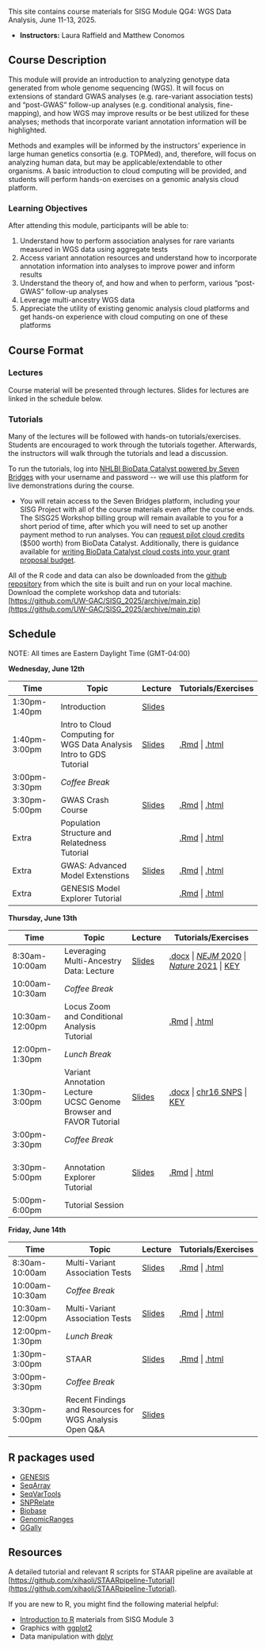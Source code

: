 This site contains course materials for SISG Module QG4: WGS Data Analysis, June 11-13, 2025. 

- **Instructors:** Laura Raffield and Matthew Conomos

## Course Description
This module will provide an introduction to analyzing genotype data generated from whole genome sequencing (WGS). It will focus on extensions of standard GWAS analyses (e.g. rare-variant association tests) and “post-GWAS” follow-up analyses (e.g. conditional analysis, fine-mapping), and how WGS may improve results or be best utilized for these analyses; methods that incorporate variant annotation information will be highlighted.

Methods and examples will be informed by the instructors’ experience in large human genetics consortia (e.g. TOPMed), and, therefore, will focus on analyzing human data, but may be applicable/extendable to other organisms. A basic introduction to cloud computing will be provided, and students will perform hands-on exercises on a genomic analysis cloud platform.

### Learning Objectives
After attending this module, participants will be able to: 
1. Understand how to perform association analyses for rare variants measured in WGS data using aggregate tests
2. Access variant annotation resources and understand how to incorporate annotation information into analyses to improve power and inform results
3. Understand the theory of, and how and when to perform, various “post-GWAS” follow-up analyses 
4. Leverage multi-ancestry WGS data
5. Appreciate the utility of existing genomic analysis cloud platforms and get hands-on experience with cloud computing on one of these platforms

## Course Format

### Lectures
Course material will be presented through lectures. Slides for lectures are linked in the schedule below.

### Tutorials
Many of the lectures will be followed with hands-on tutorials/exercises. Students are encouraged to work through the tutorials together. Afterwards, the instructors will walk through the tutorials and lead a discussion.

To run the tutorials, log into [NHLBI BioData Catalyst powered by Seven Bridges](https://platform.sb.biodatacatalyst.nhlbi.nih.gov) with your username and password -- we will use this platform for live demonstrations during the course.

- You will retain access to the Seven Bridges platform, including your SISG Project with all of the course materials even after the course ends. The SISG25 Workshop billing group will remain available to you for a short period of time, after which you will need to set up another payment method to run analyses. You can [request pilot cloud credits](https://biodatacatalyst.nhlbi.nih.gov/resources/cloud-credits) ($500 worth) from BioData Catalyst. Additionally, there is guidance available for [writing BioData Catalyst cloud costs into your grant proposal budget](https://bdcatalyst.gitbook.io/biodata-catalyst-documentation/written-documentation/getting-started/writing-biodata-catalyst-into-a-grant-proposal). 

All of the R code and data can also be downloaded from the [github repository](https://github.com/UW-GAC/SISG_2025) from which the site is built and run on your local machine. Download the complete workshop data and tutorials: [https://github.com/UW-GAC/SISG_2025/archive/main.zip](https://github.com/UW-GAC/SISG_2025/archive/main.zip)


## Schedule

NOTE: All times are Eastern Daylight Time (GMT-04:00)

**Wednesday, June 12th**

| Time | Topic | Lecture | Tutorials/Exercises |
| --- | --- | --- | --- |
| 1:30pm-1:40pm | Introduction | [Slides]() | |
| 1:40pm-3:00pm | Intro to Cloud Computing for WGS Data Analysis <br> Intro to GDS Tutorial | [Slides]() | [.Rmd](https://github.com/UW-GAC/SISG_2025/blob/main/01_gds_intro.Rmd) \| [.html](https://htmlpreview.github.io/?https://github.com/UW-GAC/SISG_2025/blob/main/01_gds_intro.html) |
| 3:00pm-3:30pm | _Coffee Break_ | | |
| 3:30pm-5:00pm | GWAS Crash Course | [Slides]() | [.Rmd](https://github.com/UW-GAC/SISG_2025/blob/main/02_GWAS.Rmd) \| [.html](https://htmlpreview.github.io/?https://github.com/UW-GAC/SISG_2025/blob/main/02_GWAS.html) |
| Extra | Population Structure and Relatedness Tutorial  | | [.Rmd](https://github.com/UW-GAC/SISG_2025/blob/main/02.1_pop_structure_relatedness.Rmd) \| [.html](https://htmlpreview.github.io/?https://github.com/UW-GAC/SISG_2025/blob/main/02.1_pop_structure_relatedness.html)
| Extra | GWAS: Advanced Model Extenstions | [Slides]() | [.Rmd](https://github.com/UW-GAC/SISG_2025/blob/main/02.2_advanced_GWAS.Rmd) \| [.html](https://htmlpreview.github.io/?https://github.com/UW-GAC/SISG_2025/blob/main/02.2_advanced_GWAS.html) |
| Extra | GENESIS Model Explorer Tutorial | | [.Rmd](https://github.com/UW-GAC/SISG_2025/blob/main/02.3_GENESIS_model_explorer.Rmd) \| [.html](https://htmlpreview.github.io/?https://github.com/UW-GAC/SISG_2025/blob/main/02.3_GENESIS_model_explorer.html)


**Thursday, June 13th**

| Time | Topic | Lecture | Tutorials/Exercises |
| --- | --- | --- | --- |
| 8:30am-10:00am | Leveraging Multi-Ancestry Data: Lecture | [Slides]() | [.docx](https://docs.google.com/document/d/1Zkhwa2uwzvwTVpy-sAsYIkvwFDKlLEin/preview) \| [_NEJM_ 2020](https://drive.google.com/file/d/1AxGGz1r9KOM7i0xPE34b7KA7Ern7J6HB/view?usp=drive_link) \| [_Nature_ 2021](https://drive.google.com/file/d/171FkSo0lAkbuAAX1tzc1LhdOYuqWFeNJ/view?usp=drive_link)  \| [KEY](https://docs.google.com/document/d/1lIBwrP-79LcaHRCqTD3snZro5Ylb6cyA/preview)
| 10:00am-10:30am | _Coffee Break_ | | |
| 10:30am-12:00pm | Locus Zoom and Conditional Analysis Tutorial | | [.Rmd](https://github.com/UW-GAC/SISG_2025/blob/main/03_conditional_analysis.Rmd) \| [.html](https://htmlpreview.github.io/?https://github.com/UW-GAC/SISG_2025/blob/main/03_conditional_analysis.html)
| 12:00pm-1:30pm | _Lunch Break_ | | |
| 1:30pm-3:00pm | Variant Annotation Lecture <br> UCSC Genome Browser and FAVOR Tutorial | [Slides]() | [.docx](https://docs.google.com/document/d/1M1AeVvF0o7-g-ASouXGVXm96pf2ucxmI/preview) \| [chr16 SNPS](https://drive.google.com/file/d/1wIsk7rJlcfodfgQwLV-I8Ofh23GhqN5d/view?usp=drive_link) \| [KEY](https://docs.google.com/document/d/1PJcxgAPblVnGcfDsY_ns8A4mi8yFSshZ/preview) |
| 3:00pm-3:30pm | _Coffee Break_ | | |
| 3:30pm-5:00pm |  <br> Annotation Explorer Tutorial | [Slides]() | [.Rmd](https://github.com/UW-GAC/SISG_2025/blob/main/04_annotation_explorer.Rmd) \| [.html](https://htmlpreview.github.io/?https://github.com/UW-GAC/SISG_2025/blob/main/04_annotation_explorer.html) |
| 5:00pm-6:00pm | Tutorial Session | | |

**Friday, June 14th**

| Time | Topic | Lecture | Tutorials/Exercises |
| --- | --- | --- | --- |
| 8:30am-10:00am | Multi-Variant Association Tests | [Slides]() | [.Rmd](https://github.com/UW-GAC/SISG_2025/blob/main/05_aggregate_tests.Rmd) \| [.html](https://htmlpreview.github.io/?https://github.com/UW-GAC/SISG_2025/blob/main/05_aggregate_tests.html)
| 10:00am-10:30am | _Coffee Break_ | | |
| 10:30am-12:00pm | Multi-Variant Association Tests | [Slides]() | [.Rmd](https://github.com/UW-GAC/SISG_2025/blob/main/05_aggregate_tests.Rmd) \| [.html](https://htmlpreview.github.io/?https://github.com/UW-GAC/SISG_2025/blob/main/05_aggregate_tests.html) 
| 12:00pm-1:30pm | _Lunch Break_ | | |
| 1:30pm-3:00pm | STAAR | [Slides]() | [.Rmd](https://github.com/UW-GAC/SISG_2025/blob/main/06_STAAR.Rmd) \| [.html](https://htmlpreview.github.io/?https://github.com/UW-GAC/SISG_2025/blob/main/06_STAAR.html) |
| 3:00pm-3:30pm | _Coffee Break_ | | |
| 3:30pm-5:00pm | Recent Findings and Resources for WGS Analysis <br> Open Q&A | [Slides]() |

## R packages used

- [GENESIS](http://bioconductor.org/packages/release/bioc/html/GENESIS.html)
- [SeqArray](http://bioconductor.org/packages/release/bioc/html/SeqArray.html)
- [SeqVarTools](http://bioconductor.org/packages/release/bioc/html/SeqVarTools.html)
- [SNPRelate](http://bioconductor.org/packages/release/bioc/html/SNPRelate.html)
- [Biobase](https://bioconductor.org/packages/release/bioc/html/Biobase.html)
- [GenomicRanges](https://bioconductor.org/packages/release/bioc/html/GenomicRanges.html)
- [GGally](https://cran.r-project.org/web/packages/GGally)


## Resources

A detailed tutorial and relevant R scripts for STAAR pipeline are available at [https://github.com/xihaoli/STAARpipeline-Tutorial](https://github.com/xihaoli/STAARpipeline-Tutorial).

If you are new to R, you might find the following material helpful:

- [Introduction to R](http://faculty.washington.edu/kenrice/rintro/) materials from SISG Module 3
- Graphics with [ggplot2](https://ggplot2.tidyverse.org/)
- Data manipulation with [dplyr](http://dplyr.tidyverse.org/)
